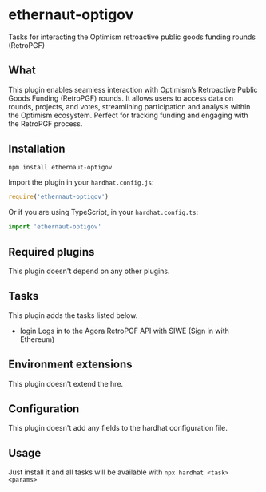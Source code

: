 # ethernaut-optigov

Tasks for interacting the Optimism retroactive public goods funding rounds (RetroPGF)

## What

This plugin enables seamless interaction with Optimism’s Retroactive Public Goods Funding (RetroPGF) rounds. It allows users to access data on rounds, projects, and votes, streamlining participation and analysis within the Optimism ecosystem. Perfect for tracking funding and engaging with the RetroPGF process.

## Installation

```bash
npm install ethernaut-optigov
```

Import the plugin in your `hardhat.config.js`:

```js
require('ethernaut-optigov')
```

Or if you are using TypeScript, in your `hardhat.config.ts`:

```ts
import 'ethernaut-optigov'
```

## Required plugins

This plugin doesn't depend on any other plugins.

## Tasks

This plugin adds the tasks listed below.

- login Logs in to the Agora RetroPGF API with SIWE (Sign in with Ethereum)

## Environment extensions

This plugin doesn't extend the hre.

## Configuration

This plugin doesn't add any fields to the hardhat configuration file.

## Usage

Just install it and all tasks will be available with `npx hardhat <task> <params>`
